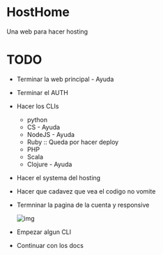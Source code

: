# HostHome
 Una web para hacer hosting

# TODO

* Terminar la web principal - Ayuda
* Terminar el AUTH
* Hacer los CLIs
    * python
    * CS - Ayuda
    * NodeJS - Ayuda
    * Ruby :: Queda por hacer deploy
    * PHP
    * Scala
    * Clojure - Ayuda
* Hacer el systema del hosting
* Hacer que cadavez que vea el codigo no vomite
* Termninar la pagina de la cuenta y responsive

    ![img](https://cdn.dribbble.com/users/1553101/screenshots/14115417/media/02384a59f76d41de86fd30425ef49ba1.png?compress=1&resize=1000x750)

* Empezar algun CLI
* Continuar con los docs
